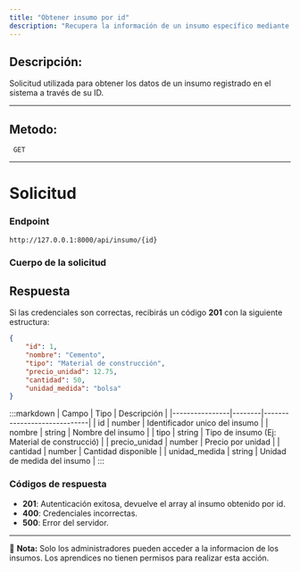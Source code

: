 ```yaml
---
title: "Obtener insumo por id"
description: "Recupera la información de un insumo específico mediante su identificador único."
---
```



## Descripción:
Solicitud utilizada para obtener los datos de un insumo registrado en el sistema a través de su ID.

---


## Metodo: 
```
 GET
```
---


# **Solicitud**

### **Endpoint**
```
http://127.0.0.1:8000/api/insumo/{id}
```

### **Cuerpo de la solicitud**

## **Respuesta**

Si las credenciales son correctas, recibirás un código **201** con la siguiente estructura:

```json
{
    "id": 1,
    "nombre": "Cemento",
    "tipo": "Material de construcción",
    "precio_unidad": 12.75,
    "cantidad": 50,
    "unidad_medida": "bolsa"
}
```

:::markdown
| Campo           | Tipo   | Descripción                |
|----------------|--------|-----------------------------|
| id             | number | Identificador unico del insumo   |
| nombre         | string | Nombre del insumo      |
| tipo           | string | Tipo de insumo (Ej: Material de construcció)       |
| precio_unidad  | number | Precio por unidad    |
| cantidad       | number | Cantidad disponible     |
| unidad_medida  | string | Unidad de medida del insumo     |
:::


### **Códigos de respuesta**
- **201**: Autenticación exitosa, devuelve el array al insumo obtenido por id.
- **400**: Credenciales incorrectas.
- **500**: Error del servidor.

---

📄 **Nota:** Solo los administradores pueden acceder a la informacion de los insumos. Los aprendices no tienen permisos para realizar esta acción.